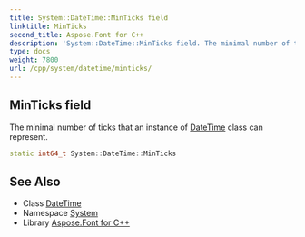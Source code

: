 ```yaml
---
title: System::DateTime::MinTicks field
linktitle: MinTicks
second_title: Aspose.Font for C++
description: 'System::DateTime::MinTicks field. The minimal number of ticks that an instance of DateTime class can represent in C++.'
type: docs
weight: 7800
url: /cpp/system/datetime/minticks/
---
```

## MinTicks field


The minimal number of ticks that an instance of [DateTime](../) class can represent.

```cpp
static int64_t System::DateTime::MinTicks
```

## See Also

* Class [DateTime](../)
* Namespace [System](../../)
* Library [Aspose.Font for C++](../../../)

